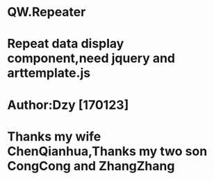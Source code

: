# QW.Repeater
# Repeat data display component,need jquery and arttemplate.js
# Author:Dzy [170123]
# Thanks my wife ChenQianhua,Thanks my two son CongCong and ZhangZhang